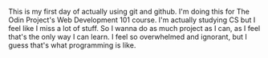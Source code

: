 This is my first day of actually using git and github. I'm doing this for The Odin Project's Web Development 101 course. I'm actually studying CS but I feel like I miss a lot of stuff. So I wanna do as much project as I can, as I feel that's the only way I can learn. I feel so overwhelmed and ignorant, but I guess that's what programming is like.